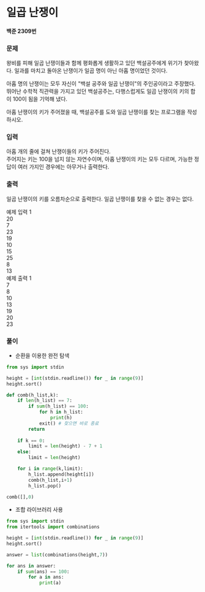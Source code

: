 # 일곱 난쟁이
#### 백준 2309번
### 문제
왕비를 피해 일곱 난쟁이들과 함께 평화롭게 생활하고 있던 백설공주에게 위기가 찾아왔다. 일과를 마치고 돌아온 난쟁이가 일곱 명이 아닌 아홉 명이었던 것이다.             

아홉 명의 난쟁이는 모두 자신이 "백설 공주와 일곱 난쟁이"의 주인공이라고 주장했다.         
뛰어난 수학적 직관력을 가지고 있던 백설공주는, 다행스럽게도 일곱 난쟁이의 키의 합이 100이 됨을 기억해 냈다.             

아홉 난쟁이의 키가 주어졌을 때, 백설공주를 도와 일곱 난쟁이를 찾는 프로그램을 작성하시오.          

### 입력
아홉 개의 줄에 걸쳐 난쟁이들의 키가 주어진다.        
주어지는 키는 100을 넘지 않는 자연수이며, 아홉 난쟁이의 키는 모두 다르며, 가능한 정답이 여러 가지인 경우에는 아무거나 출력한다.

### 출력
일곱 난쟁이의 키를 오름차순으로 출력한다. 일곱 난쟁이를 찾을 수 없는 경우는 없다.
           
예제 입력 1         
20       
7       
23        
19       
10        
15       
25      
8        
13         
예제 출력 1        
7        
8         
10           
13       
19         
20        
23      

### 풀이
+ 순환을 이용한 완전 탐색
```python
from sys import stdin

height = [int(stdin.readline()) for _ in range(9)]
height.sort()

def comb(h_list,k):
    if len(h_list) == 7:
        if sum(h_list) == 100:
            for h in h_list:
                print(h)
            exit() # 찾으면 바로 종료
        return
    
    if k == 0:
        limit = len(height) - 7 + 1
    else:
        limit = len(height)

    for i in range(k,limit):
        h_list.append(height[i])
        comb(h_list,i+1)
        h_list.pop()
        
comb([],0)
```
+ 조합 라이브러리 사용
```python
from sys import stdin
from itertools import combinations

height = [int(stdin.readline()) for _ in range(9)]
height.sort()

answer = list(combinations(height,7))

for ans in answer:
    if sum(ans) == 100:
        for a in ans:
            print(a)
```
